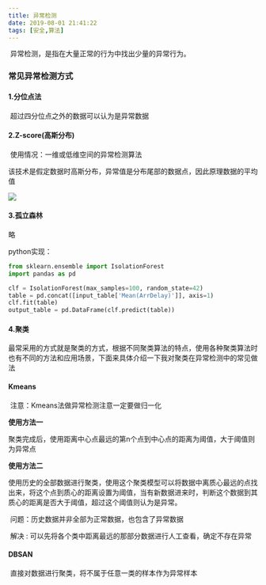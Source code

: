 ```yaml
---
title: 异常检测
date: 2019-08-01 21:41:22
tags: [安全,算法]
---
```


​	异常检测，是指在大量正常的行为中找出少量的异常行为。

### 常见异常检测方式

#### 1.分位点法

​	超过四分位点之外的数据可以认为是异常数据

#### 2.Z-score(高斯分布)

​	使用情况：一维或低维空间的异常检测算法

该技术是假定数据时高斯分布，异常值是分布尾部的数据点，因此原理数据的平均值

![](https://github.com/AnchoretY/images/blob/master/blog/Z-score.png?raw=True)

#### 3.孤立森林

略

python实现：

~~~python
from sklearn.ensemble import IsolationForest
import pandas as pd

clf = IsolationForest(max_samples=100, random_state=42)
table = pd.concat([input_table['Mean(ArrDelay)']], axis=1)
clf.fit(table)
output_table = pd.DataFrame(clf.predict(table))
~~~

#### 4.聚类

​	最常采用的方式就是聚类的方式，根据不同聚类算法的特点，使用各种聚类算法时也有不同的方法和应用场景，下面来具体介绍一下我对聚类在异常检测中的常见做法

#### Kmeans

​	注意：Kmeans法做异常检测注意一定要做归一化

**使用方法一**

​	聚类完成后，使用距离中心点最远的第n个点到中心点的距离为阈值，大于阈值则为异常点



**使用方法二**

​	使用历史的全部数据进行聚类，使用这个聚类模型可以将数据中离质心最远的点找出来，将这个点到质心的距离设置为阈值，当有新数据进来时，判断这个数据到其质心的距离是否大于阈值，超过这个阈值则认为是异常。

​	问题：历史数据并非全部为正常数据，也包含了异常数据

​	解决 : 可以先将各个类中距离最远的那部分数据进行人工查看，确定不存在异常

#### DBSAN

​	直接对数据进行聚类，将不属于任意一类的样本作为异常样本